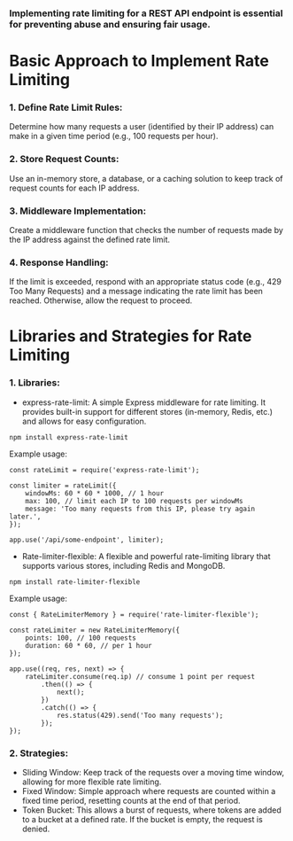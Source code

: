 ### Implementing rate limiting for a REST API endpoint is essential for preventing abuse and ensuring fair usage. 


# Basic Approach to Implement Rate Limiting
### 1. Define Rate Limit Rules:

Determine how many requests a user (identified by their IP address) can make in a given time period (e.g., 100 requests per hour).
### 2. Store Request Counts:

Use an in-memory store, a database, or a caching solution to keep track of request counts for each IP address.
### 3. Middleware Implementation:

Create a middleware function that checks the number of requests made by the IP address against the defined rate limit.
### 4. Response Handling:

If the limit is exceeded, respond with an appropriate status code (e.g., 429 Too Many Requests) and a message indicating the rate limit has been reached. Otherwise, allow the request to proceed.


# Libraries and Strategies for Rate Limiting
### 1. Libraries:
+ express-rate-limit: A simple Express middleware for rate limiting.
  It provides built-in support for different stores (in-memory, Redis, etc.) and allows for easy configuration.

```
npm install express-rate-limit
``` 
Example usage:

```
const rateLimit = require('express-rate-limit');

const limiter = rateLimit({
    windowMs: 60 * 60 * 1000, // 1 hour
    max: 100, // limit each IP to 100 requests per windowMs
    message: 'Too many requests from this IP, please try again later.',
});

app.use('/api/some-endpoint', limiter);
```
+ Rate-limiter-flexible: A flexible and powerful rate-limiting library that supports various stores, including Redis and MongoDB.

```
npm install rate-limiter-flexible
``` 
Example usage:

```
const { RateLimiterMemory } = require('rate-limiter-flexible');

const rateLimiter = new RateLimiterMemory({
    points: 100, // 100 requests
    duration: 60 * 60, // per 1 hour
});

app.use((req, res, next) => {
    rateLimiter.consume(req.ip) // consume 1 point per request
        .then(() => {
            next();
        })
        .catch(() => {
            res.status(429).send('Too many requests');
        });
});
```
### 2. Strategies:
+ Sliding Window: Keep track of the requests over a moving time window, allowing for more flexible rate limiting.
+ Fixed Window: Simple approach where requests are counted within a fixed time period, resetting counts at the end of that period.
+ Token Bucket: This allows a burst of requests, where tokens are added to a bucket at a defined rate. If the bucket is empty, the request is denied.
